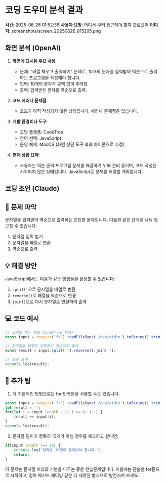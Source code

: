 # 코딩 도우미 분석 결과

**시간**: 2025-06-26 01:52:36
**사용자 요청**: 어디서 부터 접근해야 할지 모르겠어
**이미지**: screenshots/screen_20250626_015205.png

## 화면 분석 (OpenAI)

1. **화면에 표시된 주요 내용**:
   - 문제: "배열 채우고 출력하기" 문제로, 10개의 문자를 입력받아 역순으로 출력하는 프로그램을 작성해야 합니다.
   - 입력: 10개의 문자가 공백 없이 주어짐.
   - 출력: 입력받은 문자를 역순으로 출력.

2. **코드 에러나 문제점**:
   - 코드가 아직 작성되지 않은 상태입니다. 에러나 문제점은 없습니다.

3. **개발 환경이나 도구**:
   - 코딩 플랫폼: CodeTree
   - 언어 선택: JavaScript
   - 운영 체제: MacOS (화면 상단 도구 바와 아이콘으로 추정)

4. **현재 상황 요약**:
   - 사용자는 역순 출력 프로그램 문제를 해결하기 위해 준비 중이며, 코드 작성은 시작되지 않은 상태입니다. JavaScript로 문제를 해결할 계획입니다.

## 코딩 조언 (Claude)

## 🎯 문제 파악
문자열을 입력받아 역순으로 출력하는 간단한 문제입니다. 다음과 같은 단계로 나눠 접근할 수 있습니다:
1. 문자열 입력 받기
2. 문자열을 배열로 변환
3. 역순으로 출력

## 💡 해결 방안
JavaScript에서는 다음과 같은 방법들을 활용할 수 있습니다:
1. `split()`으로 문자열을 배열로 변환
2. `reverse()`로 배열을 역순으로 변경
3. `join()`으로 다시 문자열로 변환하여 출력

## 💻 코드 예시
```javascript
// 입력을 받는 방법 (CodeTree 환경)
const input = require('fs').readFileSync('/dev/stdin').toString().trim();

// 문자열을 배열로 변환하고 역순으로 출력
const result = input.split('').reverse().join('');

// 결과 출력
console.log(result);
```

## 📝 추가 팁
1. 더 기본적인 방법으로는 for 반복문을 사용할 수도 있습니다:
```javascript
const input = require('fs').readFileSync('/dev/stdin').toString().trim();
let result = '';
for(let i = input.length - 1; i >= 0; i--) {
    result += input[i];
}
console.log(result);
```

2. 문자열 길이가 정확히 10개가 아닐 경우를 체크하고 싶다면:
```javascript
if(input.length !== 10) {
    console.log("입력은 10개의 문자여야 합니다.");
    return;
}
```

이 문제는 문자열 처리의 기본을 다루는 좋은 연습문제입니다. 처음에는 단순한 for문으로 시작하고, 점차 메서드 체이닝 같은 더 세련된 방식으로 발전시켜 보세요.
